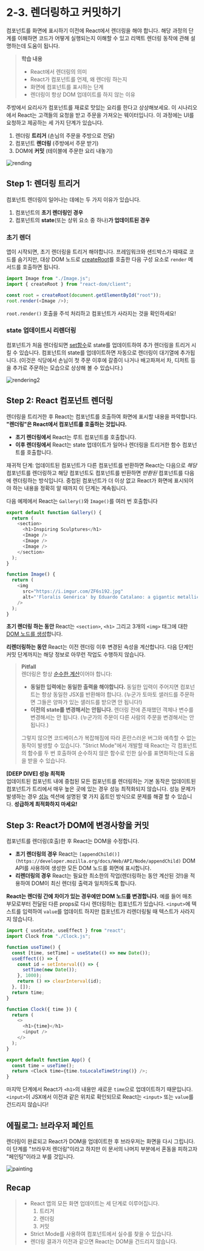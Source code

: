 # 2-3. 렌더링하고 커밋하기

컴포넌트를 화면에 표시하기 이전에 React에서 렌더링을 해야 합니다. 해당 과정의 단계를 이해하면 코드가 어떻게 실행되는지 이해할 수 있고 리액트 렌더링 동작에 관해 설명하는데 도움이 됩니다.

> **학습 내용**
>
> - React에서 렌더링의 의미
> - React가 컴포넌트를 언제, 왜 렌더링 하는지
> - 화면에 컴포넌트를 표시하는 단계
> - 렌더링이 항상 DOM 업데이트를 하지 않는 이유

주방에서 요리사가 컴포넌트를 재료로 맛있는 요리를 한다고 상상해보세요. 이 시나리오에서 React는 고객들의 요청을 받고 주문을 가져오는 웨이터입니다. 이 과정에는 UI를 요청하고 제공하는 세 가지 단계가 있습니다.

1.  렌더링 **트리거** (손님의 주문을 주방으로 전달)
2.  컴포넌트 **렌더링** (주방에서 주문 받기)
3.  DOM에 **커밋** (테이블에 주문한 요리 내놓기)

![rending](assets/rendering.png)

## Step 1: 렌더링 트리거

컴포넌트 렌더링이 일어나는 데에는 두 가지 이유가 있습니다.

1.  컴포넌트의 **초기 렌더링인 경우**
2.  컴포넌트의 **state**(또는 상위 요소 중 하나)**가 업데이트된 경우**

### 초기 렌더

앱이 시작되면, 초기 렌더링을 트리거 해야합니다. 프레임워크와 샌드박스가 때때로 코드를 숨기지만, 대상 DOM 노드로 [createRoot](https://www.notion.so/79ff75b223b942e9b44659ae8451f8d0)를 호출한 다음 구성 요소로 `render` 메서드를 호출하면 됩니다.

```javascript
import Image from "./Image.js";
import { createRoot } from "react-dom/client";

const root = createRoot(document.getElementById("root"));
root.render(<Image />);
```

`root.render()` 호출을 주석 처리하고 컴포넌트가 사라지는 것을 확인하세요!

### state 업데이트시 리렌더링

컴포넌트가 처음 렌더링되면 [set함수](https://www.notion.so/35d982e6f31144afb9a6f60d9c419d6f)로 state를 업데이트하여 추가 렌더링을 트리거 시킬 수 있습니다. 컴포넌트의 state를 업데이트하면 자동으로 렌더링이 대기열에 추가됩니다. (이것은 식당에서 손님이 첫 주문 이후에 갈증이 나거나 배고파져서 차, 디저트 등을 추가로 주문하는 모습으로 상상해 볼 수 있습니다.)

![rendering2](assets/rendering2.png)

## Step 2: React 컴포넌트 렌더링

렌더링을 트리거한 후 React는 컴포넌트를 호출하여 화면에 표시할 내용을 파악합니다. **"렌더링"은 React에서 컴포넌트를 호출하는 것입니다.**

- **초기 렌더링에서** React는 루트 컴포넌트를 호출합니다.
- **이후 렌더링에서** React는 state 업데이트가 일어나 렌더링을 트리거한 함수 컴포넌트를 호출합니다.

재귀적 단계: 업데이트된 컴포넌트가 다른 컴포넌트를 반환하면 React는 다음으로 _해당_ 컴포넌트를 렌더링하고 해당 컴포넌트도 컴포넌트를 반환하면 _반환된_ 컴포넌트를 다음에 렌더링하는 방식입니다. 중첩된 컴포넌트가 더 이상 없고 React가 화면에 표시되어야 하는 내용을 정확히 알 때까지 이 단계는 계속됩니다.

다음 예제에서 React는 `Gallery()`와 `Image()`를 여러 번 호출합니다

```javascript
export default function Gallery() {
  return (
    <section>
      <h1>Inspiring Sculptures</h1>
      <Image />
      <Image />
      <Image />
    </section>
  );
}

function Image() {
  return (
    <img
      src="https://i.imgur.com/ZF6s192.jpg"
      alt="'Floralis Genérica' by Eduardo Catalano: a gigantic metallic flower sculpture with reflective petals"
    />
  );
}
```

**초기 렌더링 하는 동안** React는 `<section>`, `<h1>` 그리고 3개의 `<img>` 태그에 대한 [DOM 노드를 생성](https://developer.mozilla.org/docs/Web/API/Document/createElement)합니다.

**리렌더링하는 동안** React는 이전 렌더링 이후 변경된 속성을 계산합니다. 다음 단계인 커밋 단계까지는 해당 정보로 아무런 작업도 수행하지 않습니다.

> **Pitfall**  
> 렌더링은 항상 [순수한 계산](https://www.notion.so/learn/keeping-components-pure)이어야 합니다:
>
> - **동일한 입력에는 동일한 출력을 해야합니다.** 동일한 입력이 주어지면 컴포넌트는 항상 동일한 JSX를 반환해야 합니다. (누군가 토마토 샐러드를 주문하면 그들은 양파가 있는 샐러드를 받으면 안 됩니다!)
> - **이전의 state를 변경해서는 안됩니다.** 렌더링 전에 존재했던 객체나 변수를 변경해서는 안 됩니다. (누군가의 주문이 다른 사람의 주문을 변경해서는 안 됩니다.)
>
> 그렇지 않으면 코드베이스가 복잡해짐에 따라 혼란스러운 버그와 예측할 수 없는 동작이 발생할 수 있습니다. "Strict Mode"에서 개발할 때 React는 각 컴포넌트의 함수를 두 번 호출하여 순수하지 않은 함수로 인한 실수를 표면화하는데 도움을 받을 수 있습니다.

**[DEEP DIVE] 성능 최적화**  
업데이트된 컴포넌트 내에 중첩된 모든 컴포넌트를 렌더링하는 기본 동작은 업데이트된 컴포넌트가 트리에서 매우 높은 곳에 있는 경우 성능 최적화되지 않습니다. 성능 문제가 발생하는 경우 [성능](https://www.notion.so/learn/performance) 섹션에 설명된 몇 가지 옵트인 방식으로 문제를 해결 할 수 있습니다. **성급하게 최적화하지 마세요!**

## Step 3: React가 DOM에 변경사항을 커밋

컴포넌트를 렌더링(호출)한 후 React는 DOM을 수정합니다.

- **초기 렌더링의 경우** React는 `[appendChild()](https://developer.mozilla.org/docs/Web/API/Node/appendChild)` DOM API를 사용하여 생성한 모든 DOM 노드를 화면에 표시합니다.
- **리렌더링의 경우** React는 필요한 최소한의 작업(렌더링하는 동안 계산된 것!)을 적용하여 DOM이 최신 렌더링 출력과 일치하도록 합니다.

**React는 렌더링 간에 차이가 있는 경우에만 DOM 노드를 변경합니다.** 예를 들어 매초 부모로부터 전달된 다른 props로 다시 렌더링하는 컴포넌트가 있습니다. `<input>`에 텍스트를 입력하여 `value`를 업데이트 하지만 컴포넌트가 리렌더링될 때 텍스트가 사라지지 않습니다.

```javascript
import { useState, useEffect } from "react";
import Clock from "./Clock.js";

function useTime() {
  const [time, setTime] = useState(() => new Date());
  useEffect(() => {
    const id = setInterval(() => {
      setTime(new Date());
    }, 1000);
    return () => clearInterval(id);
  }, []);
  return time;
}

function Clock({ time }) {
  return (
    <>
      <h1>{time}</h1>
      <input />
    </>
  );
}

export default function App() {
  const time = useTime();
  return <Clock time={time.toLocaleTimeString()} />;
}
```

마지막 단계에서 React가 `<h1>`의 내용만 새로운 `time`으로 업데이트하기 때문입니다. `<input>`이 JSX에서 이전과 같은 위치로 확인되므로 React는 `<input>` 또는 `value`를 건드리지 않습니다!

## 에필로그: 브라우저 페인트

렌더링이 완료되고 React가 DOM을 업데이트한 후 브라우저는 화면을 다시 그립니다. 이 단계를 "브라우저 렌더링"이라고 하지만 이 문서의 나머지 부분에서 혼동을 피하고자 "페인팅"이라고 부를 것입니다.

![painting](assets/painting.png)

## Recap

> - React 앱의 모든 화면 업데이트는 세 단계로 이루어집니다.
>   1. 트리거
>   2. 렌더링
>   3. 커밋
> - Strict Mode를 사용하여 컴포넌트에서 실수를 찾을 수 있습니다.
> - 렌더링 결과가 이전과 같으면 React는 DOM을 건드리지 않습니다.

